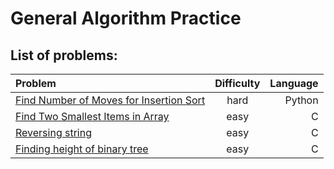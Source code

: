 
# General Algorithm Practice

## List of problems:

| Problem                                 | Difficulty    | Language  |
| :---------------------------------------|:-------------:| ---------:|
| [Find Number of Moves for Insertion Sort](https://github.com/adambujak/AlgorithmPractice/tree/master/InsertionSortMoveCount) | hard          | Python    |
| [Find Two Smallest Items in Array](https://github.com/adambujak/AlgorithmPractice/tree/master/TwoSmallestItemsInArray)       | easy          | C         |
| [Reversing string](https://github.com/adambujak/AlgorithmPractice/tree/master/ReverseString)                                 | easy          | C         |
| [Finding height of binary tree](https://github.com/adambujak/AlgorithmPractice/tree/master/BinaryTreeHeight)                 | easy          | C         |
